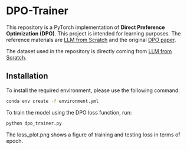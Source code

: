 # DPO-Trainer

 This repository is a PyTorch implementation of **Direct Preference Optimization (DPO)**. This project is intended for learning purposes. The reference materials are [LLM from Scratch](https://github.com/rasbt/LLMs-from-scratch/blob/main/ch07/04_preference-tuning-with-dpo/dpo-from-scratch.ipynb) and the original [DPO paper](https://arxiv.org/abs/2305.18290).

 The dataset used in the repository is directly coming from [LLM from Scratch](https://github.com/rasbt/LLMs-from-scratch/blob/main/ch07/04_preference-tuning-with-dpo/instruction-data-with-preference.json).

## Installation

To install the required environment, please use the following command:

```bash
conda env create -f environment.yml
```

To train the model using the DPO loss function, run:

```bash
python dpo_trainer.py
```

The loss_plot.png shows a figure of training and testing loss in terms of epoch.